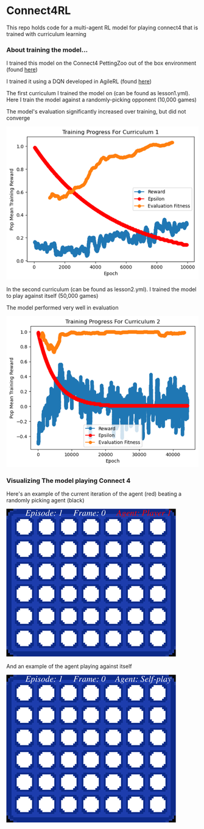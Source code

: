 # Connect4RL

This repo holds code for a multi-agent RL model for playing connect4 that is trained with curriculum learning

### About training the model...

I trained this model on the Connect4 PettingZoo out of the box environment (found [here](https://pettingzoo.farama.org/environments/classic/connect_four/))

I trained it using a DQN developed in AgileRL (found [here](https://docs.agilerl.com/en/latest/api/algorithms/dqn.html#dqn))

The first curriculum I trained the model on (can be found as lesson1.yml). Here I train the model against a randomly-picking opponent (10,000 games)

The model's evaluation significantly increased over training, but did not converge

![lesson1](lesson1_training.png)


In the second curriculum (can be found as lesson2.yml). I trained the model to play against itself (50,000 games)

The model performed very well in evaluation

![lesson1](lesson2_training.png)



### Visualizing The model playing Connect 4

Here's an example of the current iteration of the agent (red) beating a randomly picking agent (black)

![random](/videos/lesson2/connect_four_random_opp.gif)

And an example of the agent playing against itself

![self](/videos/lesson2/connect_four_self_opp.gif)
